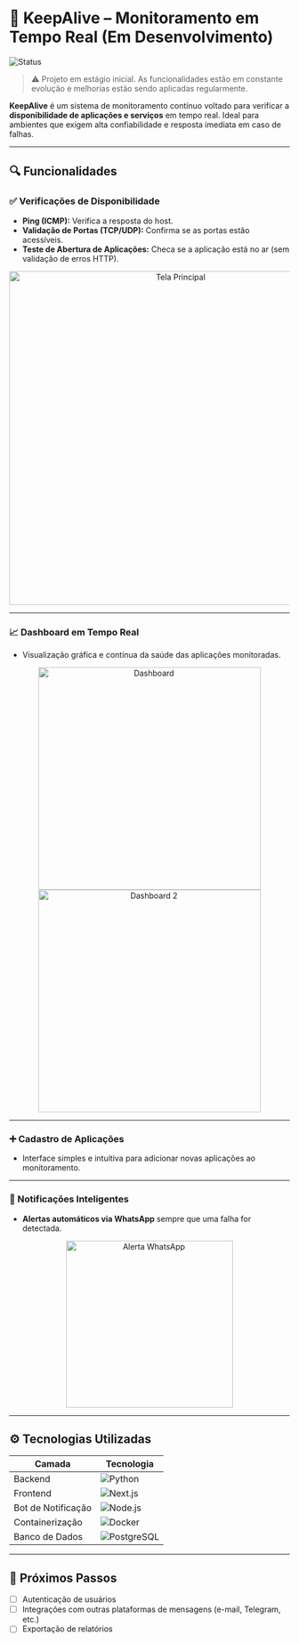 # 🚧 KeepAlive – Monitoramento em Tempo Real (Em Desenvolvimento)

![Status](https://img.shields.io/badge/status-Em%20Desenvolvimento-yellow)

> ⚠️ Projeto em estágio inicial. As funcionalidades estão em constante evolução e melhorias estão sendo aplicadas regularmente.

**KeepAlive** é um sistema de monitoramento contínuo voltado para verificar a **disponibilidade de aplicações e serviços** em tempo real. Ideal para ambientes que exigem alta confiabilidade e resposta imediata em caso de falhas.

---

## 🔍 Funcionalidades

### ✅ Verificações de Disponibilidade
- **Ping (ICMP):** Verifica a resposta do host.
- **Validação de Portas (TCP/UDP):** Confirma se as portas estão acessíveis.
- **Teste de Abertura de Aplicações:** Checa se a aplicação está no ar (sem validação de erros HTTP).

<p align="center">
  <img src="https://img001.prntscr.com/file/img001/stxeOhUxQEO7XTak3H_jFA.png" alt="Tela Principal" width="600"/>
</p>

---

### 📈 Dashboard em Tempo Real
- Visualização gráfica e contínua da saúde das aplicações monitoradas.

<p align="center">
  <img src="https://img001.prntscr.com/file/img001/VMvuzmCUQim71_-PbttoFg.png" alt="Dashboard" width="400"/>
  <img src="https://img001.prntscr.com/file/img001/lt-pKWpBTBmoBlqjgT4dSA.png" alt="Dashboard 2" width="400"/>
</p>

---

### ➕ Cadastro de Aplicações
- Interface simples e intuitiva para adicionar novas aplicações ao monitoramento.

---

### 🤖 Notificações Inteligentes
- **Alertas automáticos via WhatsApp** sempre que uma falha for detectada.

<p align="center">
  <img src="https://img001.prntscr.com/file/img001/7AhDxF6WQY2rDCuI8SAJHw.png" alt="Alerta WhatsApp" width="300"/>
</p>

---

## ⚙️ Tecnologias Utilizadas

| Camada            | Tecnologia                                                                                     |
|-------------------|------------------------------------------------------------------------------------------------|
| Backend           | ![Python](https://img.shields.io/badge/Python-Flask-blue?logo=python)                          |
| Frontend          | ![Next.js](https://img.shields.io/badge/Next.js-black?logo=next.js)                            |
| Bot de Notificação| ![Node.js](https://img.shields.io/badge/Node.js-JavaScript-brightgreen?logo=node.js)           |
| Containerização   | ![Docker](https://img.shields.io/badge/Docker-blue?logo=docker)                                |
| Banco de Dados    | ![PostgreSQL](https://img.shields.io/badge/PostgreSQL-336791?logo=postgresql&logoColor=white)  |

---

## 📌 Próximos Passos

- [ ] Autenticação de usuários
- [ ] Integrações com outras plataformas de mensagens (e-mail, Telegram, etc.)
- [ ] Exportação de relatórios